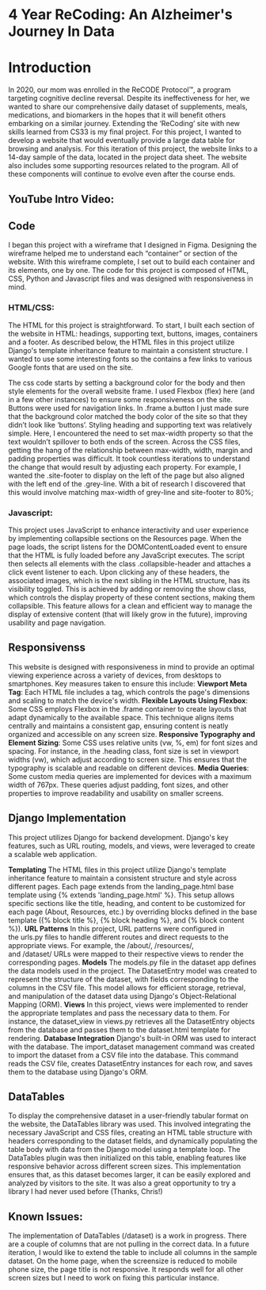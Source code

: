 # 4 Year ReCoding: An Alzheimer's Journey In Data

# Introduction
In 2020, our mom was enrolled in the ReCODE Protocol™, a program targeting cognitive decline reversal. Despite its ineffectiveness for her, we wanted to share our comprehensive daily dataset of supplements, meals, medications, and biomarkers in the hopes that it will benefit others embarking on a similar journey.
Extending the ‘ReCoding’ site with new skills learned from CS33 is my final project. For this project, I wanted to develop a website that would eventually provide a large data table for browsing and analysis. For this iteration of this project, the website links to a 14-day sample of the data, located in the project data sheet. The website also includes some supporting resources related to the program. All of these components will continue to evolve even after the course ends.

## YouTube Intro Video:

## Code
I began this project with a wireframe that I designed in Figma. Designing the wireframe helped me to understand each “container” or section of the website. With this wireframe complete, I set out to build each container and its elements, one by one. The code for this project is composed of HTML, CSS, Python and Javascript files and was designed with responsiveness in mind.

### HTML/CSS:
[](https://github.com/afw13/4yearsrecoding/blob/main/README.md#htmlcss)The HTML for this project is straightforward. To start, I built each section of the website in HTML: headings, supporting text, buttons, images, containers and a footer. As described below, the HTML files in this project utilize Django's template inheritance feature to maintain a consistent structure. I wanted to use some interesting fonts so the contains a few links to various Google fonts that are used on the site.

The css code starts by setting a background color for the body and then style elements for the overall website frame. I used Flexbox (flex) here (and in a few other instances) to ensure some responsiveness on the site. Buttons were used for navigation links. In .frame a.button I just made sure that the background color matched the body color of the site so that they didn’t look like ‘buttons’. Styling heading and supporting text was relatively simple. Here, I encountered the need to set max-width property so that the text wouldn’t spillover to both ends of the screen.
Across the CSS files, getting the hang of the relationship between max-width, width, margin and padding properties was difficult. It took countless iterations to understand the change that would result by adjusting each property. For example, I wanted the .site-footer to display on the left of the page but also aligned with the left end of the .grey-line. With a bit of research I discovered that this would involve matching max-width of grey-line and site-footer to 80%;

### Javascript:
This project uses JavaScript to enhance interactivity and user experience by implementing collapsible sections on the Resources page. When the page loads, the script listens for the DOMContentLoaded event to ensure that the HTML is fully loaded before any JavaScript executes. The script then selects all elements with the class .collapsible-header and attaches a click event listener to each. Upon clicking any of these headers, the associated images, which is the next sibling in the HTML structure, has its visibility toggled. This is achieved by adding or removing the show class, which controls the display property of these content sections, making them collapsible. This feature allows for a clean and efficient way to manage the display of extensive content (that will likely grow in the future), improving usability and page navigation.

## Responsivenss
This website is designed with responsiveness in mind to provide an optimal viewing experience across a variety of devices, from desktops to smartphones. Key measures taken to ensure this include:
**Viewport Meta Tag**: Each HTML file includes a tag, which controls the page's dimensions and scaling to match the device's width.
**Flexible Layouts Using Flexbox**: Some CSS employs Flexbox in the .frame container to create layouts that adapt dynamically to the available space. This technique aligns items centrally and maintains a consistent gap, ensuring content is neatly organized and accessible on any screen size.
**Responsive Typography and Element Sizing**: Some CSS uses relative units (vw, %, em) for font sizes and spacing. For instance, in the .heading class, font size is set in viewport widths (vw), which adjust according to screen size. This ensures that the typography is scalable and readable on different devices.
**Media Queries**: Some custom media queries are implemented for devices with a maximum width of 767px. These queries adjust padding, font sizes, and other properties to improve readability and usability on smaller screens.

## Django Implementation
This project utilizes Django for backend development. Django's key features, such as URL routing, models, and views, were leveraged to create a scalable web application.

**Templating** The HTML files in this project utilize Django's template inheritance feature to maintain a consistent structure and style across different pages. Each page extends from the landing_page.html base template using {% extends 'landing_page.html' %}. This setup allows specific sections like the title, heading, and content to be customized for each page (About, Resources, etc.) by overriding blocks defined in the base template ({% block title %}, {% block heading %}, and {% block content %}).
**URL Patterns** In this project, URL patterns were configured in the urls.py files to handle different routes and direct requests to the appropriate views. For example, the /about/, /resources/, and /dataset/ URLs were mapped to their respective views to render the corresponding pages.
**Models** The models.py file in the dataset app defines the data models used in the project. The DatasetEntry model was created to represent the structure of the dataset, with fields corresponding to the columns in the CSV file. This model allows for efficient storage, retrieval, and manipulation of the dataset data using Django's Object-Relational Mapping (ORM).
**Views** In this project, views were implemented to render the appropriate templates and pass the necessary data to them. For instance, the dataset_view in views.py retrieves all the DatasetEntry objects from the database and passes them to the dataset.html template for rendering.
**Database Integration** Django's built-in ORM was used to interact with the database. The import_dataset management command was created to import the dataset from a CSV file into the database. This command reads the CSV file, creates DatasetEntry instances for each row, and saves them to the database using Django's ORM.

## DataTables
To display the comprehensive dataset in a user-friendly tabular format on the website, the DataTables library was used. This involved integrating the necessary JavaScript and CSS files, creating an HTML table structure with headers corresponding to the dataset fields, and dynamically populating the table body with data from the Django model using a template loop. The DataTables plugin was then initialized on this table, enabling features like responsive behavior across different screen sizes. This implementation ensures that, as this dataset becomes larger, it can be easily explored and analyzed by visitors to the site. It was also a great opportunity to try a library I had never used before (Thanks, Chris!)

## Known Issues:
The implementation of DataTables (/dataset) is a work in progress. There are a couple of columns that are not pulling in the correct data. In a future iteration, I would like to extend the table to include all columns in the sample dataset. On the home page, when the screensize is reduced to mobile phone size, the page title is not responsive. It responds well for all other screen sizes but I need to work on fixing this particular instance.

